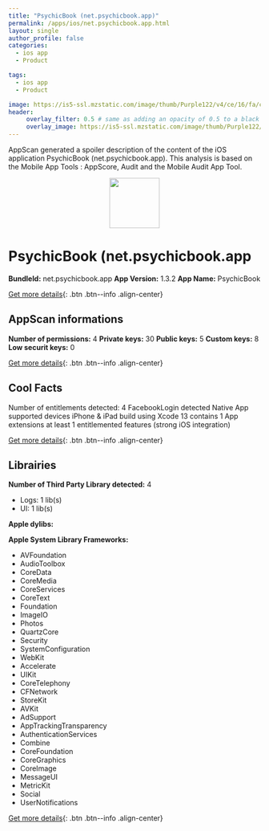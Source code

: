 ```yaml
---
title: "PsychicBook (net.psychicbook.app)"
permalink: /apps/ios/net.psychicbook.app.html
layout: single
author_profile: false
categories: 
  - ios app 
  - Product 

tags: 
  - ios app 
  - Product 

image: https://is5-ssl.mzstatic.com/image/thumb/Purple122/v4/ce/16/fa/ce16fad6-eff2-2775-738b-f2d467c07b50/AppIcon-0-1x_U007emarketing-0-7-0-85-220.png/512x512bb.jpg
header: 
     overlay_filter: 0.5 # same as adding an opacity of 0.5 to a black background
     overlay_image: https://is5-ssl.mzstatic.com/image/thumb/Purple122/v4/ce/16/fa/ce16fad6-eff2-2775-738b-f2d467c07b50/AppIcon-0-1x_U007emarketing-0-7-0-85-220.png/512x512bb.jpg
---
```

AppScan generated a spoiler description of the content of the iOS application PsychicBook (net.psychicbook.app). This analysis is based on the Mobile App Tools : AppScore, Audit and the Mobile Audit App Tool.

  
  
<div style="text-align: center;"><img src="https://is5-ssl.mzstatic.com/image/thumb/Purple122/v4/ce/16/fa/ce16fad6-eff2-2775-738b-f2d467c07b50/AppIcon-0-1x_U007emarketing-0-7-0-85-220.png/512x512bb.jpg" width="100" height="100"></div>  
  
# PsychicBook (net.psychicbook.app

**BundleId:** net.psychicbook.app
**App Version:** 1.3.2
**App Name:** PsychicBook


[Get more details](/pricing.html){: .btn .btn--info .align-center}  
  
## AppScan informations 

**Number of permissions:** 4
**Private keys:** 30
**Public keys:** 5
**Custom keys:** 8
**Low securit keys:** 0
  
[Get more details](/pricing.html){: .btn .btn--info .align-center}

## Cool Facts

Number of entitlements detected: 4
FacebookLogin detected
Native App
supported devices iPhone & iPad
build using Xcode 13
contains 1 App extensions
at least 1 entitlemented features (strong iOS integration)
  
[Get more details](/pricing.html){: .btn .btn--info .align-center}

## Librairies 
**Number of Third Party Library detected:** 4
- Logs: 1 lib(s)
- UI: 1 lib(s)

**Apple dylibs:**


**Apple System Library Frameworks:**
- AVFoundation
- AudioToolbox
- CoreData
- CoreMedia
- CoreServices
- CoreText
- Foundation
- ImageIO
- Photos
- QuartzCore
- Security
- SystemConfiguration
- WebKit
- Accelerate
- UIKit
- CoreTelephony
- CFNetwork
- StoreKit
- AVKit
- AdSupport
- AppTrackingTransparency
- AuthenticationServices
- Combine
- CoreFoundation
- CoreGraphics
- CoreImage
- MessageUI
- MetricKit
- Social
- UserNotifications


  
[Get more details](/pricing.html){: .btn .btn--info .align-center}

